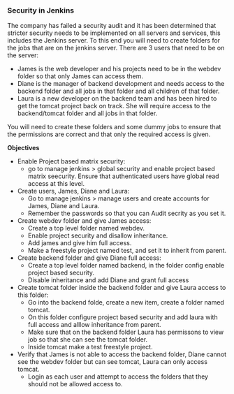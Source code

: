 ### Security in Jenkins

The company has failed a security audit and it has been determined that stricter security needs to be implemented on all servers and services, this includes the Jenkins server. To this end you will need to create folders for the jobs that are on the jenkins server. There are 3 users that need to be on the server:
* James is the web developer and his projects need to be in the webdev folder so that only James can access them. 
* Diane is the manager of backend development and needs access to the backend folder and all jobs in that folder and all children of that folder. 
* Laura is a new developer on the backend team and has been hired to get the tomcat project back on track. She will require access to the backend/tomcat folder and all jobs in that folder. 

You will need to create these folders and some dummy jobs to ensure that the permissions are correct and that only the required access is given.

**Objectives**
* Enable Project based matrix security:
  * go to manage jenkins > global security and enable project based matrix seecurity. Ensure that authenticated users have global read access at this level.
* Create users, James, Diane and Laura:
  * Go to manage jenkins > manage users and create accounts for James, Diane and Laura.
  * Remember the passwords so that you can Audit secrity as you set it.
* Create webdev folder and give James access:
  * Create a top level folder named webdev.
  * Enable project security and disallow inheritance.
  * Add james and give him full access.
  * Make a freestyle project named test, and set it to inherit from parent.
* Create backend folder and give Diane full access:
  * Create a top level folder named backend, in the folder config enable project based security.
  * Disable inheritance and add Diane and grant full access
* Create tomcat folder inside the backend folder and give Laura access to this folder:
  * Go into the backend folde, create a new item, create a folder named tomcat.
  * On this folder configure project based security and add laura with full access and alllow inheritance from parent.
  * Make sure that on the backend folder Laura has permissons to view job so that she can see the tomcat folder.
  * Inside tomcat make a test freestyle project.
* Verify that James is not able to access the backend folder, Diane cannot see the webdev folder but can see tomcat, Laura can only access tomcat.
  * Login as each user and attempt to access the folders that they should not be allowed access to.
